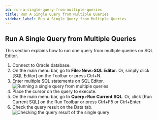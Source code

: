 ```yaml
---
id: run-a-single-query-from-multiple-queries
title: Run A Single Query from Multiple Queries
sidebar_label: Run A Single Query from Multiple Queries
---
```


## Run A Single Query from Multiple Queries

This section explains how to run one query from multiple queries on SQL Editor.

1. Connect to Oracle database.
2. On the main menu bar, go to **File**>**New**>**SQL Editor**. Or, simply click [SQL Editor] on the Toolbar or press Ctrl+N.
3. Enter multiple SQL statements on SQL Editor.
![Running a single query from multiple queries](https://s3.ap-northeast-2.amazonaws.com/sqlgate-manual-content/D0E62C230406B5AD9143D2611AD89420.jpg)
4. Place the cursor on the query to execute.
5. On the main menu bar, go to **Query**>**Run Current SQL**. Or, click [Run Current SQL] on the Run Toolbar or press Ctrl+F5 or Ctrl+Enter.
6. Check the query result on the Data tab.
![Checking the query result of the single query](https://s3.ap-northeast-2.amazonaws.com/sqlgate-manual-content/B4FC5FB7754B16631D600FE62304EBA2.jpg)

